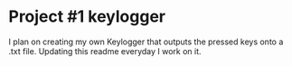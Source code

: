 # Project #1 keylogger

I plan on creating my own Keylogger that outputs the pressed keys onto a .txt file. Updating this readme everyday I work on it.
